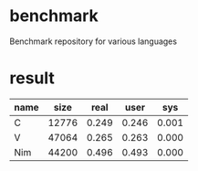 # benchmark
Benchmark repository for various languages

# result
| name | size  | real  | user  | sys   |
| ---- | ----- | ----- | ----- | ----- |
| C    | 12776 | 0.249 | 0.246 | 0.001 |
| V    | 47064 | 0.265 | 0.263 | 0.000 |
| Nim    | 44200 | 0.496 | 0.493 | 0.000 |

